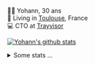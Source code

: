 <p>
  👨🏻 <bold>Yohann</bold>, 30 ans<br/>
  💼 Living in <a href="https://www.google.com/maps?q=toulouse">Toulouse</a>, France<br/>
  💻 CTO at <a href="https://trayvisor.com/">Trayvisor</a><br/>
</p>

<a href="https://github.com/anuraghazra/github-readme-stats"><img align="center" src="https://github-readme-stats-dviw-8taegaswk-yohann84ls-projects.vercel.app//api?username=yohann84L&show_icons=true&include_all_commits=true" alt="Yohann's github stats" /> </a>


<details>
  <summary>Some stats ...</summary><br/>
  

<!--START_SECTION:waka-->
![Code Time](http://img.shields.io/badge/Code%20Time-1%2C232%20hrs%2059%20mins-blue)

![Profile Views](http://img.shields.io/badge/Profile%20Views-0-blue)

**🐱 My GitHub Data** 

> 📦 440.9 kB Used in GitHub's Storage 
 > 
> 🏆 372 Contributions in the Year 2025
 > 
> 🚫 Not Opted to Hire
 > 
> 📜 26 Public Repositories 
 > 
> 🔑 21 Private Repositories 
 > 
**I'm an Early 🐤** 

```text
🌞 Morning                24088 commits       ███████░░░░░░░░░░░░░░░░░░   29.93 % 
🌆 Daytime                46401 commits       ██████████████░░░░░░░░░░░   57.66 % 
🌃 Evening                9843 commits        ███░░░░░░░░░░░░░░░░░░░░░░   12.23 % 
🌙 Night                  145 commits         ░░░░░░░░░░░░░░░░░░░░░░░░░   00.18 % 
```
📅 **I'm Most Productive on Wednesday** 

```text
Monday                   15318 commits       █████░░░░░░░░░░░░░░░░░░░░   19.03 % 
Tuesday                  15089 commits       █████░░░░░░░░░░░░░░░░░░░░   18.75 % 
Wednesday                16650 commits       █████░░░░░░░░░░░░░░░░░░░░   20.69 % 
Thursday                 16363 commits       █████░░░░░░░░░░░░░░░░░░░░   20.33 % 
Friday                   15490 commits       █████░░░░░░░░░░░░░░░░░░░░   19.25 % 
Saturday                 561 commits         ░░░░░░░░░░░░░░░░░░░░░░░░░   00.70 % 
Sunday                   1006 commits        ░░░░░░░░░░░░░░░░░░░░░░░░░   01.25 % 
```


📊 **This Week I Spent My Time On** 

```text
🕑︎ Time Zone: Europe/Paris

💬 Programming Languages: 
JavaScript               32 mins             █████████████████████████   100.00 % 

🔥 Editors: 
Zed                      32 mins             █████████████████████████   100.00 % 

💻 Operating System: 
Mac                      32 mins             █████████████████████████   100.00 % 
```

**I Mostly Code in Python** 

```text
Python                   25 repos            ██████████████░░░░░░░░░░░   54.35 % 
Jupyter Notebook         4 repos             ██░░░░░░░░░░░░░░░░░░░░░░░   08.70 % 
JavaScript               3 repos             ██░░░░░░░░░░░░░░░░░░░░░░░   06.52 % 
HTML                     2 repos             █░░░░░░░░░░░░░░░░░░░░░░░░   04.35 % 
Shell                    1 repo              █░░░░░░░░░░░░░░░░░░░░░░░░   02.17 % 
```




 Last Updated on 01/05/2025 00:45:44 UTC
<!--END_SECTION:waka-->
